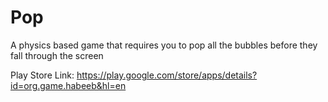 # Pop
A physics based game that requires you to pop all the bubbles before they fall through the screen


Play Store Link:
https://play.google.com/store/apps/details?id=org.game.habeeb&hl=en
